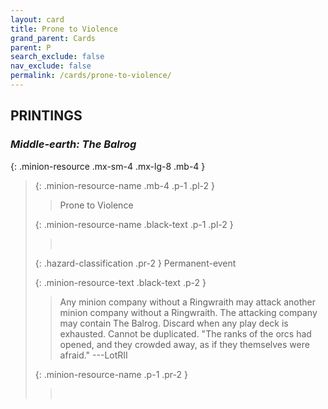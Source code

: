 ```yaml
---
layout: card
title: Prone to Violence
grand_parent: Cards
parent: P
search_exclude: false
nav_exclude: false
permalink: /cards/prone-to-violence/
---
```


## PRINTINGS


### _Middle-earth: The Balrog_

{: .minion-resource .mx-sm-4 .mx-lg-8 .mb-4 }
> {: .minion-resource-name .mb-4 .p-1 .pl-2 }
> > <div class="hazard-mp"></div>
> > <div class="card-name">Prone to Violence</div>
>
> {: .minion-resource-name .black-text .p-1 .pl-2 }
> > &nbsp;
>
> {: .hazard-classification .pr-2 }
> Permanent-event
>
> {: .minion-resource-text .black-text .p-2 }
> > Any minion company without a Ringwraith may attack another minion company without a Ringwraith. The attacking company may contain The Balrog. Discard when any play deck is exhausted. Cannot be duplicated.   "The ranks of the orcs had opened, and they crowded away, as if they themselves were afraid." ---LotRII 
> 
> {: .minion-resource-name .p-1 .pr-2 }
> > <div class="card-shield"></div>
> > <div class="card-corruption-white">&nbsp;</div>
